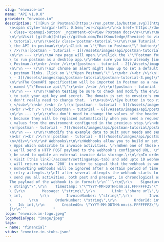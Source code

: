 ```yaml
---
slug: "envoice-in"
name: "API v1.0.0"
provider: "envoice.in"
description: "[![Run in Postman](https://run.pstmn.io/button.svg)](https://app.getpostman.com/run-collection/80638214aa04722c9203)\r\
  \n<span style='margin-left: 0.5em;'>or</span>\r\n<a href='https://documenter.getpostman.com/view/3559821/TVeqcn2L'\
  \ class='openapi-button' _ngcontent-c6>View Postman docs</a>\r\n\r\n# Quickstart\r\
  \n\r\nVisit [github](https://github.com/EmitKnowledge/Envoice) to view the quickstart\
  \ tutorial.\r\n\r\n<div class='postman-tutorial'>\r\n\r\n# Tutorial for running\
  \ the API in postman\r\n\r\nClick on \"\"Run in Postman\"\" button\r\n<br /><br\
  \ />\r\n![postman - tutorial - 1](/Assets/images/api/postman-tutorial/postman-tutorial-1.png)\r\
  \n\r\n --- \r\n\r\nA new page will open.\r\nClick the \"\"Postman for windows\"\"\
  \ to run postman as a desktop app.\r\nMake sure you have already [installed](https://www.getpostman.com/docs/postman/launching_postman/installation_and_updates)\
  \ Postman.\r\n<br /><br />\r\n![postman - tutorial - 2](/Assets/images/api/postman-tutorial/postman-tutorial-2.png)\r\
  \n\r\n --- \r\n\r\nIn chrome an alert might show up to set a default app for opening\
  \ postman links. Click on \"\"Open Postman\"\".\r\n<br /><br />\r\n![postman - tutorial\
  \ - 3](/Assets/images/api/postman-tutorial/postman-tutorial-3.png)\r\n\r\n --- \r\
  \n\r\nThe OpenAPI specification will be imported in Postman as a new collection\
  \ named \"\"Envoice api\"\"\r\n<br /><br />\r\n![postman - tutorial - 4](/Assets/images/api/postman-tutorial/postman-tutorial-4.png)\r\
  \n\r\n --- \r\n\r\nWhen testing be sure to check and modify the environment variables\
  \ to suit your api key and secret. The domain is set to envoice's endpoint so you\
  \ don't really need to change that.  \r\n<sub>\\*Eye button in top right corner\
  \ </sub>\r\n<br /><br /> \r\n![postman - tutorial - 5](/Assets/images/api/postman-tutorial/postman-tutorial-5.png)\r\
  \n<br /><br /> \r\n![postman - tutorial - 6](/Assets/images/api/postman-tutorial/postman-tutorial-6.png)\r\
  \n\r\n --- \r\n\r\nYou don't need to change the values of the header parameters,\
  \ because they will be replaced automatically when you send a request with real\
  \ values from the environment configured in the previous step.\r\n<br /><br />\r\
  \n![postman - tutorial - 7](/Assets/images/api/postman-tutorial/postman-tutorial-7.png)\r\
  \n\r\n --- \r\n\r\nModify the example data to suit your needs and send a request.\r\
  \n<br /><br />\r\n![postman - tutorial - 8](/Assets/images/api/postman-tutorial/postman-tutorial-8.png)\r\
  \n</div>\r\n\r\n# Webhooks\r\n\r\nWebhooks allow you to build or set up Envoice\
  \ Apps which subscribe to invoice activities. \r\nWhen one of those events is triggered,\
  \ we'll send a HTTP POST payload to the webhook's configured URL. \r\nWebhooks can\
  \ be used to update an external invoice data storage.\r\n\r\nIn order to use webhooks\
  \ visit [this link](/account/settings#api-tab) and add upto 10 webhook urls that\
  \ will return status `200` in order to signal that the webhook is working.\r\nAll\
  \ nonworking webhooks will be ignored after a certain period of time and several\
  \ retry attempts.\r\nIf after several attempts the webhook starts to work, we will\
  \ send you all activities, both past and present, in chronological order.\r\n\r\n\
  The payload of the webhook is in format:\r\n```\r\n{\r\n    Signature: \"\"sha256\
  \ string\"\",\r\n    Timestamp: \"\"YYYY-MM-DDTHH:mm:ss.FFFFFFFZ\"\",\r\n    Activity:\
  \ {\r\n        Message: \"string\",\r\n        Link: \"share url\",\r\n        Type:\
  \ int,        \r\n        InvoiceNumber: \"string\",\r\n        InvoiceId: int,\
  \        \r\n        OrderNumber: \"string\",\r\n        OrderId: int,\r\n     \
  \   Id: int,\r\n        CreatedOn: \"YYYY-MM-DDTHH:mm:ss.FFFFFFFZ\"\r\n    }\r\n\
  }\r\n```            "
logo: "envoice.in-logo.jpeg"
logoMediaType: "image/jpeg"
tags:
- name: "financial"
stubs: "envoice.in-stubs.json"
---
```

